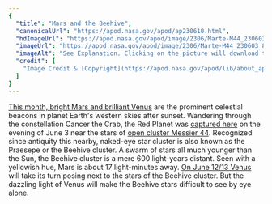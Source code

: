 ```yaml
---
{
  "title": "Mars and the Beehive",
  "canonicalUrl": "https://apod.nasa.gov/apod/ap230610.html",
  "hdImageUrl": "https://apod.nasa.gov/apod/image/2306/Marte-M44_230603.jpg",
  "imageUrl": "https://apod.nasa.gov/apod/image/2306/Marte-M44_230603_800.jpg",
  "imageAlt": "See Explanation. Clicking on the picture will download the highest resolution version available.",
  "credit": [
    "Image Credit & [Copyright](https://apod.nasa.gov/apod/lib/about_apod.html#srapply): Rolando Ligustri"
  ]
}
---
```


[This month, bright Mars and brilliant Venus](https://solarsystem.nasa.gov/skywatching/whats-up/) are the prominent celestial beacons in planet Earth's western skies after sunset. Wandering through the constellation Cancer the Crab, the Red Planet was [captured here](https://www.facebook.com/photo/?fbid=6895848777110177&set=ecnf.100000553682989) on the evening of June 3 near the stars of [open cluster Messier 44](https://apod.nasa.gov/apod/ap220430.html). Recognized since antiquity this nearby, naked-eye star cluster is also known as the Praesepe or the Beehive cluster. A swarm of stars all much younger than the Sun, the Beehive cluster is a mere 600 light-years distant. Seen with a yellowish hue, Mars is about 17 light-minutes away. [On June 12/13 Venus](https://earthsky.org/tonight/venus-and-the-beehive-see-them-together-june-12-and-13-2023/) will take its turn posing next to the stars of the Beehive cluster. But the dazzling light of Venus will make the Beehive stars difficult to see by eye alone.

